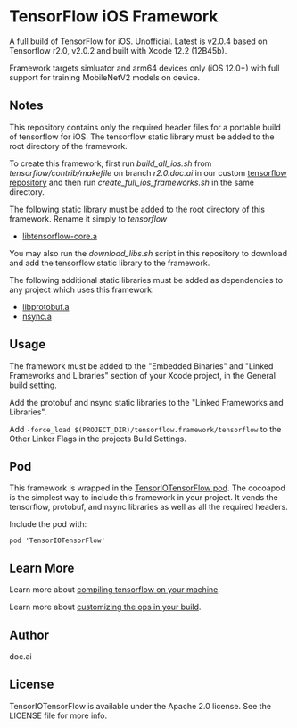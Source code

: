 # TensorFlow iOS Framework

A full build of TensorFlow for iOS. Unofficial. Latest is v2.0.4 based on Tensorflow r2.0, v2.0.2 and built with Xcode 12.2 (12B45b).

Framework targets simluator and arm64 devices only (iOS 12.0+) with full support for training MobileNetV2 models on device.

## Notes

This repository contains only the required header files for a portable build of tensorflow for iOS. The tensorflow static library must be added to the root directory of the framework.

To create this framework, first run *build_all_ios.sh* from *tensorflow/contrib/makefile* on branch *r2.0.doc.ai* in our custom [tensorflow repository](https://github.com/doc-ai/tensorflow/tree/r2.0.doc.ai) and then run *create_full_ios_frameworks.sh* in the same directory.

The following static library must be added to the root directory of this framework. Rename it simply to *tensorflow*

- [libtensorflow-core.a](https://storage.googleapis.com/tensorio-build/ios/release/2.0/xcodebuild/12B45b/tag/2.0.4/lib/libtensorflow-core.a)

You may also run the *download_libs.sh* script in this repository to download and add the tensorflow static library to the framework.

The following additional static libraries must be added as dependencies to any project which uses this framework:

- [libprotobuf.a](https://storage.googleapis.com/tensorio-build/ios/release/2.0/xcodebuild/12B45b/tag/2.0.4/lib/libprotobuf.a)
- [nsync.a](https://storage.googleapis.com/tensorio-build/ios/release/2.0/xcodebuild/12B45b/tag/2.0.4/lib/nsync.a)

## Usage

The framework must be added to the "Embedded Binaries" and "Linked Frameworks and Libraries" section of your Xcode project, in the General build setting.

Add the protobuf and nsync static libraries to the "Linked Frameworks and Libraries".

Add `-force_load $(PROJECT_DIR)/tensorflow.framework/tensorflow` to the Other Linker Flags in the projects Build Settings.

## Pod

This framework is wrapped in the [TensorIOTensorFlow pod](https://github.com/doc-ai/tensorio-tensorflow-ios). The cocoapod is the simplest way to include this framework in your project. It vends the tensorflow, protobuf, and nsync libraries as well as all the required headers.

Include the pod with:

```
pod 'TensorIOTensorFlow'
```

## Learn More

Learn more about [compiling tensorflow on your machine](https://github.com/doc-ai/tensorflow-ios-framework/wiki).

Learn more about [customizing the ops in your build](https://github.com/doc-ai/tensorflow-ios-framework/wiki/Add-and-Remove-Ops).

## Author

doc.ai

## License

TensorIOTensorFlow is available under the Apache 2.0 license. See the LICENSE file for more info.
